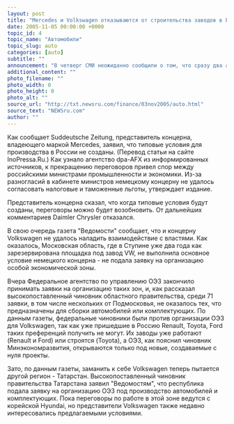 ```yaml
---
layout: post
title: "Mercedes и Volkswagen отказываются от строительства заводов в России"
date: 2005-11-05 00:00:00 +0000
topic_id: 4
topic_name: "Автомобили"
topic_slug: auto
categories: [auto]
subtitle: ""
announcement: "В четверг СМИ неожиданно сообщили о том, что сразу два автомобильных концерна - Daimler Chrysler и Volkswagen - приостановили переговоры об организации сборочных производств на территории России."
additional_content: ""
photo_filename: ""
photo_width: 0
photo_height: 0
photo_alt: ""
source_url: "http://txt.newsru.com/finance/03nov2005/auto.html"
source_text: "NEWSru.com"
author: ""
---
```

Как сообщает Suddeutsche Zeitung, представитель концерна, владеющего маркой Mercedes, заявил, что типовые условия для производства в России не созданы. (Перевод статьи на сайте InoPressa.Ru.) Как узнало агентство dpa-AFX из информированных источников, к прекращению переговоров привел спор между российскими министрами промышленности и экономики. Из-за разногласий в кабинете министров немецкому концерну не удалось согласовать налоговые и таможенные льготы, утверждает издание.

Представитель концерна сказал, что когда типовые условия будут созданы, переговоры можно будет возобновить. От дальнейших комментариев Daimler Chrysler отказался.

В свою очередь газета "Ведомости" сообщает, что и концерну Volkswagen не удалось наладить взаимодействие с властями. Как оказалось, Московская область, где в Ступине уже два года как зарезервирована площадка под завод VW, не выполнила основное условие немецкого концерна - не подала заявку на организацию особой экономической зоны.

Вчера Федеральное агентство по управлению ОЭЗ закончило принимать заявки на организацию таких зон, и, как рассказал высокопоставленный чиновник областного правительства, среди 71 заявки, в том числе нескольких от Подмосковья, не оказалось тех, что предназначены для сборки автомобилей или комплектующих. По данным газеты, федеральные чиновники были против организации ОЭЗ для Volkswagen, так как уже пришедшие в Россию Renault, Toyota, Ford таких преференций получить не могут. Их заводы уже работают (Renault и Ford) или строятся (Toyota), а ОЭЗ, как пояснил чиновник Минэкономразвития, открываются только под новые, создаваемые с нуля проекты.

Зато, по данным газеты, заманить к себе Volkswagen теперь пытается другой регион - Татарстан. Высокопоставленный чиновник правительства Татарстана заявил "Ведомостям", что республика подала заявку на организацию ОЭЗ под производство автомобилей и комплектующих. Пока переговоры по работе в этой зоне ведутся с корейской Hyundаi, но представители Volkswagen также недавно интересовались предлагаемыми условиями.
